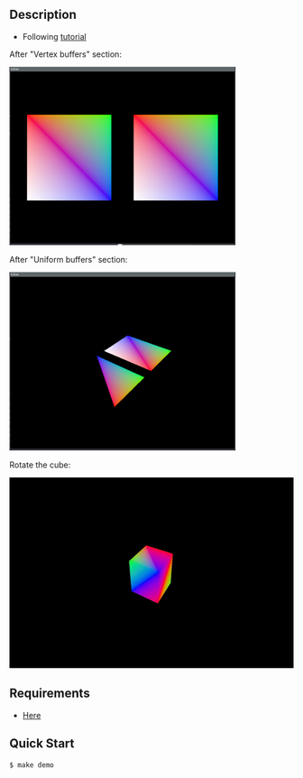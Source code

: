 ## Description
- Following [tutorial](https://vulkan-tutorial.com/)

After "Vertex buffers" section:
<div align="left"><img src="https://raw.githubusercontent.com/loop614/vulkandemo/main/double_rectangle.png" width=401 height=316 alt="double_rectangle"/></div>

After "Uniform buffers" section:
<div align="left"><img src="https://raw.githubusercontent.com/loop614/vulkandemo/main/uniform_buffers.png" width=401 height=316 alt="uniform_buffers"/></div>

Rotate the cube:
<div align="left"><img src="https://raw.githubusercontent.com/loop614/vulkandemo/main/cube_rotating.gif" width=600 height=338 alt="cube_rotating"/></div>

## Requirements
- [Here](https://vulkan-tutorial.com/Development_environment)

## Quick Start
```console
$ make demo
```
